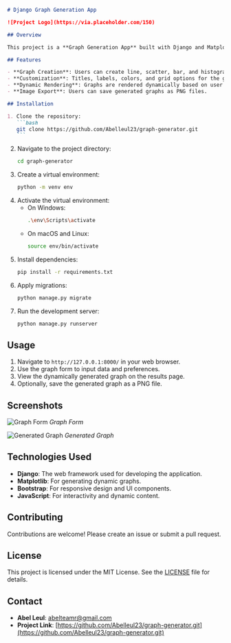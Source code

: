 ````markdown
# Django Graph Generation App

![Project Logo](https://via.placeholder.com/150)

## Overview

This project is a **Graph Generation App** built with Django and Matplotlib. It allows users to create various types of graphs (line, scatter, bar, histogram) based on user input and display them dynamically in the web interface.

## Features

- **Graph Creation**: Users can create line, scatter, bar, and histogram graphs.
- **Customization**: Titles, labels, colors, and grid options for the graphs.
- **Dynamic Rendering**: Graphs are rendered dynamically based on user input.
- **Image Export**: Users can save generated graphs as PNG files.

## Installation

1. Clone the repository:
   ```bash
   git clone https://github.com/Abelleul23/graph-generator.git
   ```
````

2. Navigate to the project directory:
   ```bash
   cd graph-generator
   ```
3. Create a virtual environment:
   ```bash
   python -m venv env
   ```
4. Activate the virtual environment:
   - On Windows:
     ```bash
     .\env\Scripts\activate
     ```
   - On macOS and Linux:
     ```bash
     source env/bin/activate
     ```
5. Install dependencies:
   ```bash
   pip install -r requirements.txt
   ```
6. Apply migrations:
   ```bash
   python manage.py migrate
   ```
7. Run the development server:
   ```bash
   python manage.py runserver
   ```

## Usage

1. Navigate to `http://127.0.0.1:8000/` in your web browser.
2. Use the graph form to input data and preferences.
3. View the dynamically generated graph on the results page.
4. Optionally, save the generated graph as a PNG file.

## Screenshots

![Graph Form](https://github.com/Abelleul23/graph-generator/tree/main/Screenshots/graph_form.png)
_Graph Form_

![Generated Graph](https://github.com/Abelleul23/graph-generator/tree/main/Screenshots/generated_graph.png)
_Generated Graph_

## Technologies Used

- **Django**: The web framework used for developing the application.
- **Matplotlib**: For generating dynamic graphs.
- **Bootstrap**: For responsive design and UI components.
- **JavaScript**: For interactivity and dynamic content.

## Contributing

Contributions are welcome! Please create an issue or submit a pull request.

## License

This project is licensed under the MIT License. See the [LICENSE](LICENSE) file for details.

## Contact

- **Abel Leul**: abelteamr@gmail.com
- **Project Link**: [https://github.com/Abelleul23/graph-generator.git](https://github.com/Abelleul23/graph-generator.git)

```

```

